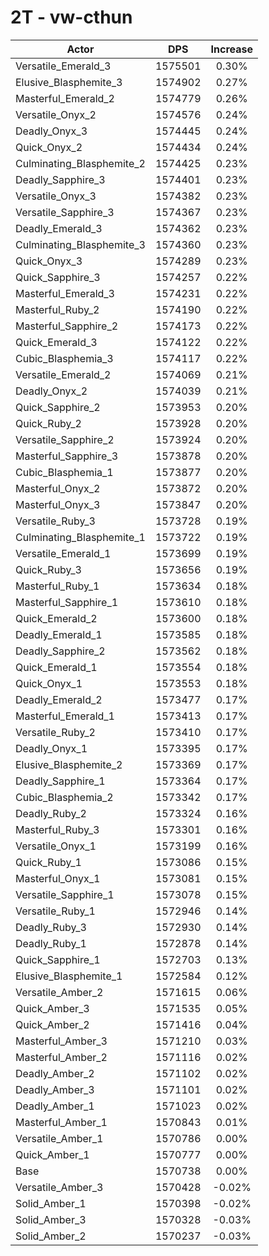 # 2T - vw-cthun
| Actor | DPS | Increase |
|---|:---:|:---:|
|Versatile_Emerald_3|1575501|0.30%|
|Elusive_Blasphemite_3|1574902|0.27%|
|Masterful_Emerald_2|1574779|0.26%|
|Versatile_Onyx_2|1574576|0.24%|
|Deadly_Onyx_3|1574445|0.24%|
|Quick_Onyx_2|1574434|0.24%|
|Culminating_Blasphemite_2|1574425|0.23%|
|Deadly_Sapphire_3|1574401|0.23%|
|Versatile_Onyx_3|1574382|0.23%|
|Versatile_Sapphire_3|1574367|0.23%|
|Deadly_Emerald_3|1574362|0.23%|
|Culminating_Blasphemite_3|1574360|0.23%|
|Quick_Onyx_3|1574289|0.23%|
|Quick_Sapphire_3|1574257|0.22%|
|Masterful_Emerald_3|1574231|0.22%|
|Masterful_Ruby_2|1574190|0.22%|
|Masterful_Sapphire_2|1574173|0.22%|
|Quick_Emerald_3|1574122|0.22%|
|Cubic_Blasphemia_3|1574117|0.22%|
|Versatile_Emerald_2|1574069|0.21%|
|Deadly_Onyx_2|1574039|0.21%|
|Quick_Sapphire_2|1573953|0.20%|
|Quick_Ruby_2|1573928|0.20%|
|Versatile_Sapphire_2|1573924|0.20%|
|Masterful_Sapphire_3|1573878|0.20%|
|Cubic_Blasphemia_1|1573877|0.20%|
|Masterful_Onyx_2|1573872|0.20%|
|Masterful_Onyx_3|1573847|0.20%|
|Versatile_Ruby_3|1573728|0.19%|
|Culminating_Blasphemite_1|1573722|0.19%|
|Versatile_Emerald_1|1573699|0.19%|
|Quick_Ruby_3|1573656|0.19%|
|Masterful_Ruby_1|1573634|0.18%|
|Masterful_Sapphire_1|1573610|0.18%|
|Quick_Emerald_2|1573600|0.18%|
|Deadly_Emerald_1|1573585|0.18%|
|Deadly_Sapphire_2|1573562|0.18%|
|Quick_Emerald_1|1573554|0.18%|
|Quick_Onyx_1|1573553|0.18%|
|Deadly_Emerald_2|1573477|0.17%|
|Masterful_Emerald_1|1573413|0.17%|
|Versatile_Ruby_2|1573410|0.17%|
|Deadly_Onyx_1|1573395|0.17%|
|Elusive_Blasphemite_2|1573369|0.17%|
|Deadly_Sapphire_1|1573364|0.17%|
|Cubic_Blasphemia_2|1573342|0.17%|
|Deadly_Ruby_2|1573324|0.16%|
|Masterful_Ruby_3|1573301|0.16%|
|Versatile_Onyx_1|1573199|0.16%|
|Quick_Ruby_1|1573086|0.15%|
|Masterful_Onyx_1|1573081|0.15%|
|Versatile_Sapphire_1|1573078|0.15%|
|Versatile_Ruby_1|1572946|0.14%|
|Deadly_Ruby_3|1572930|0.14%|
|Deadly_Ruby_1|1572878|0.14%|
|Quick_Sapphire_1|1572703|0.13%|
|Elusive_Blasphemite_1|1572584|0.12%|
|Versatile_Amber_2|1571615|0.06%|
|Quick_Amber_3|1571535|0.05%|
|Quick_Amber_2|1571416|0.04%|
|Masterful_Amber_3|1571210|0.03%|
|Masterful_Amber_2|1571116|0.02%|
|Deadly_Amber_2|1571102|0.02%|
|Deadly_Amber_3|1571101|0.02%|
|Deadly_Amber_1|1571023|0.02%|
|Masterful_Amber_1|1570843|0.01%|
|Versatile_Amber_1|1570786|0.00%|
|Quick_Amber_1|1570777|0.00%|
|Base|1570738|0.00%|
|Versatile_Amber_3|1570428|-0.02%|
|Solid_Amber_1|1570398|-0.02%|
|Solid_Amber_3|1570328|-0.03%|
|Solid_Amber_2|1570237|-0.03%|
